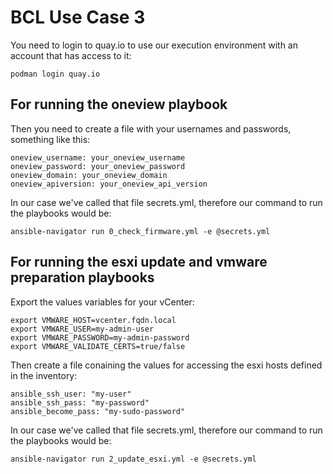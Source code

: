 # BCL Use Case 3

You need to login to quay.io to use our execution environment with an account that has access to it:

```
podman login quay.io
```

## For running the oneview playbook

Then you need to create a file with your usernames and passwords, something like this:

```
oneview_username: your_oneview_username
oneview_password: your_oneview_password
oneview_domain: your_oneview_domain
oneview_apiversion: your_oneview_api_version
```

In our case we've called that file secrets.yml, therefore our command to run the playbooks would be:

```
ansible-navigator run 0_check_firmware.yml -e @secrets.yml
```

## For running the esxi update and vmware preparation playbooks

Export the values variables for your vCenter:

```
export VMWARE_HOST=vcenter.fqdn.local
export VMWARE_USER=my-admin-user
export VMWARE_PASSWORD=my-admin-password
export VMWARE_VALIDATE_CERTS=true/false
```

Then create a file conaining the values for accessing the esxi hosts defined in the inventory:

```
ansible_ssh_user: "my-user"
ansible_ssh_pass: "my-password"
ansible_become_pass: "my-sudo-password"
```

In our case we've called that file secrets.yml, therefore our command to run the playbooks would be:

```
ansible-navigator run 2_update_esxi.yml -e @secrets.yml
```